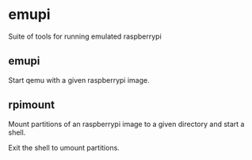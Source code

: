 # emupi

Suite of tools for running emulated raspberrypi

## emupi

Start qemu with a given raspberrypi image.

## rpimount

Mount partitions of an raspberrypi image to a given directory and
start a shell.

Exit the shell to umount partitions.

